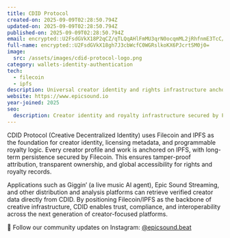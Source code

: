 ```yaml
---
title: CDID Protocol
created-on: 2025-09-09T02:28:50.794Z
updated-on: 2025-09-09T02:28:50.794Z
published-on: 2025-09-09T02:28:50.794Z
email: encrypted::U2FsdGVkX18P2qCZ/qTLQqAHlFmMU3qrN0ocqmML2jRhfnmE3TcC/x+J4V2h9Wpi
full-name: encrypted::U2FsdGVkX18gh7J3cbWcfC0WGRslkoKX6PJcrtSM0j0=
image:
  src: /assets/images/cdid-protocol-logo.png
category: wallets-identity-authentication
tech:
  - filecoin
  - ipfs
description: Universal creator identity and rights infrastructure anchoring metadata and royalties on Filecoin/IPFS.
website: https://www.epicsound.io
year-joined: 2025
seo:
  description: Creator identity and royalty infrastructure secured by Filecoin/IPFS, enabling tamper-proof attribution and interoperable music rights management.
---
```


CDID Protocol (Creative Decentralized Identity) uses Filecoin and IPFS as the foundation for creator identity, licensing metadata, and programmable royalty logic. Every creator profile and work is anchored on IPFS, with long-term persistence secured by Filecoin. This ensures tamper-proof attribution, transparent ownership, and global accessibility for rights and royalty records.

Applications such as Giggin’ (a live music AI agent), Epic Sound Streaming, and other distribution and analysis platforms can retrieve verified creator data directly from CDID. By positioning Filecoin/IPFS as the backbone of creative infrastructure, CDID enables trust, compliance, and interoperability across the next generation of creator-focused platforms.

📢 Follow our community updates on Instagram: [@epicsound.beat](https://www.instagram.com/epicsound.beat/)

